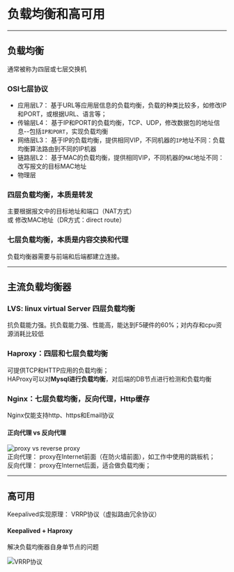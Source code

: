 # 负载均衡和高可用

---
## 负载均衡
通常被称为四层或七层交换机

### OSI七层协议
- 应用层L7： 基于URL等应用层信息的负载均衡，负载的种类比较多，如修改IP和PORT，或根据URL、语言等；
- 传输层L4： 基于IP和PORT的负载均衡，TCP、UDP，修改数据包的地址信息--包括`IP和PORT`，实现负载均衡
- 网络层L3： 基于IP的负载均衡，提供相同VIP，不同机器的`IP`地址不同：负载均衡算法路由到不同的IP机器
- 链路层L2： 基于MAC的负载均衡，提供相同VIP，不同机器的`MAC`地址不同：改写报文的目标MAC地址
- 物理层

### 四层负载均衡，本质是转发
主要根据报文中的目标地址和端口（NAT方式）   
或  修改MAC地址（DR方式：direct route）

### 七层负载均衡，本质是内容交换和代理
负载均衡器需要与前端和后端都建立连接。

---

## 主流负载均衡器
### LVS: linux virtual Server  四层负载均衡
抗负载能力强。抗负载能力强、性能高，能达到F5硬件的60%；对内存和cpu资源消耗比较低

### Haproxy：四层和七层负载均衡
可提供TCP和HTTP应用的负载均衡；   
HAProxy可以对**Mysql进行负载均衡**，对后端的DB节点进行检测和负载均衡    

### Nginx：七层负载均衡，反向代理，Http缓存
Nginx仅能支持http、https和Email协议

#### 正向代理 vs 反向代理
![proxy vs reverse proxy](https://i.stack.imgur.com/0qpxZ.png)   
正向代理： proxy在Internet前面（在防火墙前面），如工作中使用的跳板机；    
反向代理： proxy在Internet后面，适合做负载均衡；    

---

## 高可用
Keepalived实现原理： VRRP协议（虚拟路由冗余协议）

#### Keepalived + Haproxy
解决负载均衡器自身单节点的问题

![VRRP协议](https://images2015.cnblogs.com/blog/1156343/201705/1156343-20170502134144039-761328242.png)  

